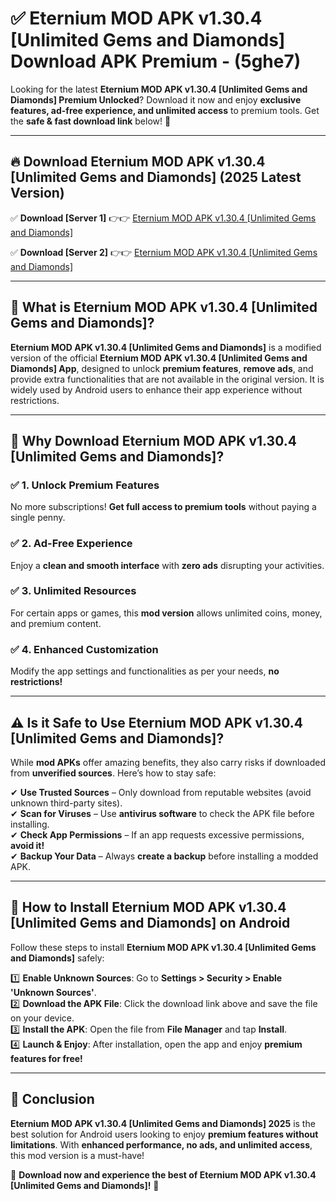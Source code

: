 
# ✅ Eternium MOD APK v1.30.4 [Unlimited Gems and Diamonds] Download APK Premium -  (5ghe7) 

Looking for the latest **Eternium MOD APK v1.30.4 [Unlimited Gems and Diamonds] Premium Unlocked**? Download it now and enjoy **exclusive features, ad-free experience, and unlimited access** to premium tools. Get the **safe & fast download link** below! 🚀

---

## 🔥 Download Eternium MOD APK v1.30.4 [Unlimited Gems and Diamonds] (2025 Latest Version)

✅ **Download [Server 1]** 👉👉 [Eternium MOD APK v1.30.4 [Unlimited Gems and Diamonds] ](https://apkcomod.com?title=Eternium_MOD_APK_v1.30.4_[Unlimited_Gems_and_Diamonds])  

✅ **Download [Server 2]** 👉👉 [Eternium MOD APK v1.30.4 [Unlimited Gems and Diamonds] ](https://apkcomod.com?title=Eternium_MOD_APK_v1.30.4_[Unlimited_Gems_and_Diamonds])  


---

## 📌 What is Eternium MOD APK v1.30.4 [Unlimited Gems and Diamonds]?

**Eternium MOD APK v1.30.4 [Unlimited Gems and Diamonds]** is a modified version of the official **Eternium MOD APK v1.30.4 [Unlimited Gems and Diamonds] App**, designed to unlock **premium features**, **remove ads**, and provide extra functionalities that are not available in the original version. It is widely used by Android users to enhance their app experience without restrictions.

---

## 🌟 Why Download Eternium MOD APK v1.30.4 [Unlimited Gems and Diamonds]?

### ✅ 1. Unlock Premium Features
No more subscriptions! **Get full access to premium tools** without paying a single penny.

### ✅ 2. Ad-Free Experience
Enjoy a **clean and smooth interface** with **zero ads** disrupting your activities.

### ✅ 3. Unlimited Resources
For certain apps or games, this **mod version** allows unlimited coins, money, and premium content.

### ✅ 4. Enhanced Customization
Modify the app settings and functionalities as per your needs, **no restrictions!**

---

## ⚠️ Is it Safe to Use Eternium MOD APK v1.30.4 [Unlimited Gems and Diamonds]?

While **mod APKs** offer amazing benefits, they also carry risks if downloaded from **unverified sources**. Here’s how to stay safe:

✔ **Use Trusted Sources** – Only download from reputable websites (avoid unknown third-party sites).  
✔ **Scan for Viruses** – Use **antivirus software** to check the APK file before installing.  
✔ **Check App Permissions** – If an app requests excessive permissions, **avoid it!**  
✔ **Backup Your Data** – Always **create a backup** before installing a modded APK.

---

## 📲 How to Install Eternium MOD APK v1.30.4 [Unlimited Gems and Diamonds] on Android

Follow these steps to install **Eternium MOD APK v1.30.4 [Unlimited Gems and Diamonds]** safely:

1️⃣ **Enable Unknown Sources**: Go to **Settings > Security > Enable 'Unknown Sources'**.  
2️⃣ **Download the APK File**: Click the download link above and save the file on your device.  
3️⃣ **Install the APK**: Open the file from **File Manager** and tap **Install**.  
4️⃣ **Launch & Enjoy**: After installation, open the app and enjoy **premium features for free!**

---

## 🚀 Conclusion

**Eternium MOD APK v1.30.4 [Unlimited Gems and Diamonds] 2025** is the best solution for Android users looking to enjoy **premium features without limitations**. With **enhanced performance, no ads, and unlimited access**, this mod version is a must-have!

🔻 **Download now and experience the best of Eternium MOD APK v1.30.4 [Unlimited Gems and Diamonds]!** 🔻

